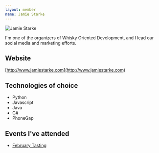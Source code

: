 ```yaml
---
layout: member
name: Jamie Starke
---
```


![Jamie Starke](/members/images/jamie-starke.jpg)

I'm one of the organizers of Whisky Oriented Development, and I lead our social media and marketing efforts.

## Website

[http://www.jamiestarke.com](http://www.jamiestarke.com)

## Technologies of choice

* Python
* Javascript
* Java
* C#
* PhoneGap

## Events I've attended

* [February Tasting](/2014/02/18/Tasting-Notes/)

